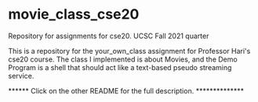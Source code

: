 # movie_class_cse20
Repository for assignments for cse20. UCSC Fall 2021 quarter


This is a repository for the your_own_class assignment for Professor Hari's 
cse20 course. The class I implemented is about Movies, and the Demo Program is a shell that should 
act like a text-based pseudo streaming service. 

****** Click on the other README for the full description. **************
